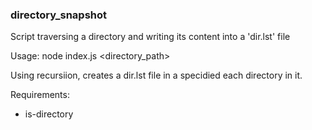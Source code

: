 ### directory_snapshot
Script traversing a directory and writing its content into a 'dir.lst' file

Usage: node index.js <directory_path>

Using recursiion, creates a dir.lst file in a specidied each directory in it.

Requirements: 

- is-directory
